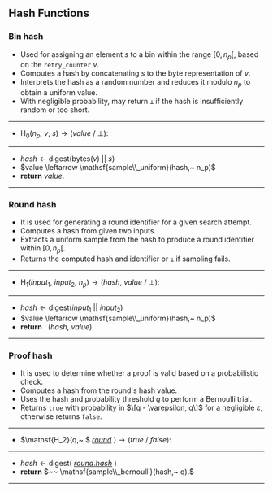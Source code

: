 ## Hash Functions

### Bin hash
- Used for assigning an element $s$ to a bin within the range $[0, n_p[$, based on the `retry_counter` $v$.
- Computes a hash by concatenating $s$ to the byte representation of $v$.
- Interprets the hash as a random number and reduces it modulo $n_p$ to obtain a uniform value.
- With negligible probability, may return `⊥` if the hash is insufficiently random or too short.

---
- $\mathsf{H_0}(n_p,~ v,~ s) \rightarrow (value ~ /~ \bot):$
---
- $hash \leftarrow \mathsf{digest}(\mathsf{bytes}(v) ~ || ~ s)$
- $value \leftarrow \mathsf{sample\\_uniform}(hash,~ n_p)$
- **return** $value.$
---

### Round hash
- It is used for generating a round identifier for a given search attempt.
- Computes a hash from given two inputs.
- Extracts a uniform sample from the hash to produce a round identifier within $[0, n_p[$.
- Returns the computed hash and identifier or `⊥` if sampling fails.

---
- $\mathsf{H_1}(input_1,~ input_2,~ n_p) \rightarrow (hash,~ value ~ /~ \bot):$
---
- $hash \leftarrow \mathsf{digest}(input_1 ~ || ~ input_2)$
- $value \leftarrow \mathsf{sample\\_uniform}(hash,~ n_p)$
- **return** $~~ (hash,~ value).$
---

### Proof hash
- It is used to determine whether a proof is valid based on a probabilistic check.
- Computes a hash from the round's hash value.
- Uses the hash and probability threshold $q$ to perform a Bernoulli trial.
- Returns `true` with probability in $\[q - \varepsilon, q\]$ for a negligible $\varepsilon$, otherwise returns `false`.

---
- $\mathsf{H_2}(q,~ $ [$round$](variables#round) $) \rightarrow (true ~ /~ false):$
---
- $hash \leftarrow \mathsf{digest}($ [$round.hash$](variables#round-digest) $)$
- **return** $~~ \mathsf{sample\\_bernoulli}(hash,~ q).$
---
